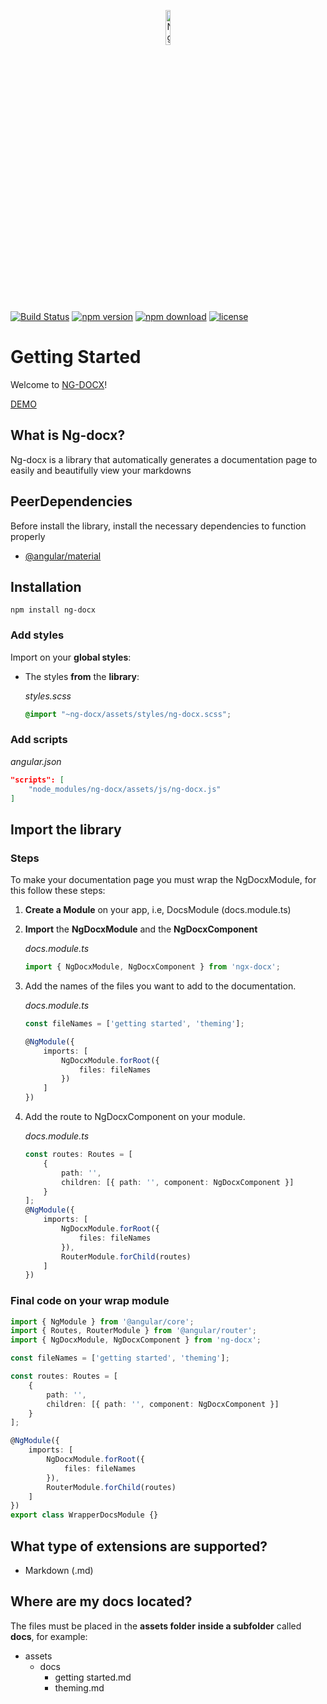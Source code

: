 <p align="center">
    <img  alt="Ng-Docx Logo"src="https://raw.githubusercontent.com/CarlosTenorio/ng-docx/master/projects/ng-docx-sandbox/src/assets/images/NG_DOCX_icon.png"  width="12%">
</p>

[![Build Status](https://travis-ci.org/CarlosTenorio/ng-docx.svg?branch=master)](https://travis-ci.org/CarlosTenorio/ng-docx)
[![npm version](https://img.shields.io/npm/v/ng-docx?style=flat)](https://www.npmjs.com/package/ng-docx)
[![npm download](https://img.shields.io/npm/dm/ng-docx)](https://www.npmjs.com/package/ng-docx)
[![license](https://img.shields.io/npm/l/ng-docx)](https://www.npmjs.com/package/ng-docx)


# Getting Started

Welcome to [NG-DOCX](https://ngdocx.herokuapp.com)!

[DEMO](https://ngdocx.herokuapp.com/docs)

## What is Ng-docx?

Ng-docx is a library that automatically generates a documentation page to easily and beautifully view your markdowns

## PeerDependencies
Before install the library, install the necessary dependencies to function properly

- [@angular/material](https://www.npmjs.com/package/@angular/material)

## Installation

```
npm install ng-docx
```

### Add styles
Import on your **global styles**:

- The styles **from** the **library**:

    *styles.scss*
    ```css
    @import "~ng-docx/assets/styles/ng-docx.scss";
    ```

### Add scripts
*angular.json*
```json
"scripts": [
    "node_modules/ng-docx/assets/js/ng-docx.js"
]
```

## Import the library

### Steps
To make your documentation page you must wrap the NgDocxModule, for this follow these steps:

1. **Create a Module** on your app, i.e, DocsModule (docs.module.ts)
   
2. **Import** the **NgDocxModule** and the **NgDocxComponent**

    *docs.module.ts*
    ```typescript
    import { NgDocxModule, NgDocxComponent } from 'ngx-docx';
    ```
3. Add the names of the files you want to add to the documentation.

    *docs.module.ts*
    ```typescript
    const fileNames = ['getting started', 'theming'];

    @NgModule({
        imports: [
            NgDocxModule.forRoot({
                files: fileNames
            })
        ]
    })
    ```
4. Add the route to NgDocxComponent on your module.

    *docs.module.ts*
    ```typescript
    const routes: Routes = [
        {
            path: '',
            children: [{ path: '', component: NgDocxComponent }]
        }
    ];
    @NgModule({
        imports: [
            NgDocxModule.forRoot({
                files: fileNames
            }),
            RouterModule.forChild(routes)
        ]
    })
    ```

### Final code on your wrap module

```typescript
import { NgModule } from '@angular/core';
import { Routes, RouterModule } from '@angular/router';
import { NgDocxModule, NgDocxComponent } from 'ng-docx';

const fileNames = ['getting started', 'theming'];

const routes: Routes = [
    {
        path: '',
        children: [{ path: '', component: NgDocxComponent }]
    }
];

@NgModule({
    imports: [
        NgDocxModule.forRoot({
            files: fileNames
        }),
        RouterModule.forChild(routes)
    ]
})
export class WrapperDocsModule {}
```

## What type of extensions are supported?

- Markdown (.md)

## Where are my docs located?

The files must be placed in the **assets folder** **inside a subfolder** called **docs**, for example:

- assets
  - docs
    - getting started.md
    - theming.md

